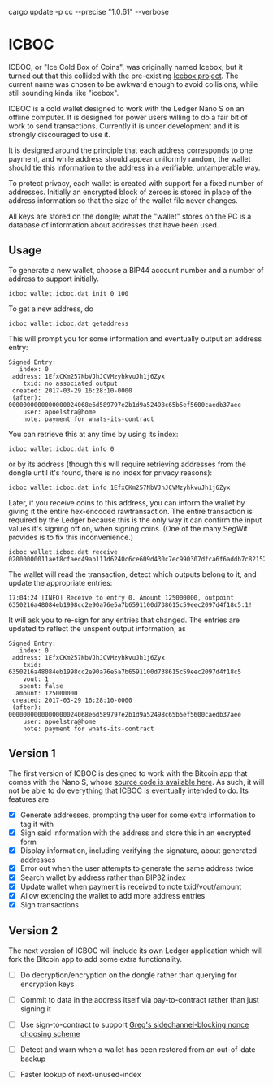 

cargo update -p cc --precise "1.0.61" --verbose

# ICBOC

ICBOC, or "Ice Cold Box of Coins", was originally named Icebox, but it turned
out that this collided with the pre-existing [Icebox project](https://github.com/ConsenSys/icebox).
The current name was chosen to be awkward enough to avoid collisions, while
still sounding kinda like "icebox".

ICBOC is a cold wallet designed to work with the Ledger Nano S on an offline
computer. It is designed for power users willing to do a fair bit of work to
send transactions. Currently it is under development and it is strongly
discouraged to use it.

It is designed around the principle that each address corresponds to one
payment, and while address should appear uniformly random, the wallet should
tie this information to the address in a verifiable, untamperable way.

To protect privacy, each wallet is created with support for a fixed number
of addresses. Initially an encrypted block of zeroes is stored in place of
the address information so that the size of the wallet file never changes.

All keys are stored on the dongle; what the "wallet" stores on the PC is a
database of information about addresses that have been used.

## Usage

To generate a new wallet, choose a BIP44 account number and a number of
address to support initially.

    icboc wallet.icboc.dat init 0 100

To get a new address, do

    icboc wallet.icboc.dat getaddress

This will prompt you for some information and eventually output an address
entry:

    Signed Entry:
       index: 0
     address: 1EfxCKm257NbVJhJCVMzyhkvuJh1j6Zyx
        txid: no associated output
     created: 2017-03-29 16:28:10-0000
     (after): 0000000000000000024068e6d589797e2b1d9a52498c65b5ef5600caedb37aee
        user: apoelstra@home
        note: payment for whats-its-contract

You can retrieve this at any time by using its index:

    icboc wallet.icboc.dat info 0

or by its address (though this will require retrieving addresses from the
dongle until it's found, there is no index for privacy reasons):

    icboc wallet.icboc.dat info 1EfxCKm257NbVJhJCVMzyhkvuJh1j6Zyx

Later, if you receive coins to this address, you can inform the wallet by
giving it the entire hex-encoded rawtransaction. The entire transaction is
required by the Ledger because this is the only way it can confirm the
input values it's signing off on, when signing coins. (One of the many
SegWit provides is to fix this inconvenience.)

    icboc wallet.icboc.dat receive 02000000011aef8cfaec49ab111d6240c6ce609d430c7ec990307dfca6f6addb7c82152e710000000000feffffff02935b9800000000001976a9141285a7fe04cd6df5e5b93b56bc0ef171332e85f588ac40597307000000001976a9140295ec35d638c16b25608b4e362a214a5692d20088ac00000000

The wallet will read the transaction, detect which outputs belong to it,
and update the appropriate entries:

    17:04:24 [INFO] Receive to entry 0. Amount 125000000, outpoint 6350216a48084eb1998cc2e90a76e5a7b6591100d738615c59eec2097d4f18c5:1!

It will ask you to re-sign for any entries that changed. The entries are
updated to reflect the unspent output information, as

    Signed Entry:
       index: 0
     address: 1EfxCKm257NbVJhJCVMzyhkvuJh1j6Zyx
        txid: 6350216a48084eb1998cc2e90a76e5a7b6591100d738615c59eec2097d4f18c5
        vout: 1
       spent: false
      amount: 125000000
     created: 2017-03-29 16:28:10-0000
     (after): 0000000000000000024068e6d589797e2b1d9a52498c65b5ef5600caedb37aee
        user: apoelstra@home
        note: payment for whats-its-contract


## Version 1

The first version of ICBOC is designed to work with the Bitcoin app that comes
with the Nano S, whose [source code is available here](https://github.com/LedgerHQ/blue-app-btc/issues).
As such, it will not be able to do everything that ICBOC is eventually intended
to do. Its features are

 - [x] Generate addresses, prompting the user for some extra information to tag it with
 - [x] Sign said information with the address and store this in an encrypted form
 - [x] Display information, including verifying the signature, about generated addresses
 - [x] Error out when the user attempts to generate the same address twice
 - [x] Search wallet by address rather than BIP32 index
 - [x] Update wallet when payment is received to note txid/vout/amount
 - [x] Allow extending the wallet to add more address entries
 - [x] Sign transactions

## Version 2

The next version of ICBOC will include its own Ledger application which will
fork the Bitcoin app to add some extra functionality.

 - [ ] Do decryption/encryption on the dongle rather than querying for encryption keys
 - [ ] Commit to data in the address itself via pay-to-contract rather than just signing it
 - [ ] Use sign-to-contract to support [Greg's sidechannel-blocking nonce choosing scheme](https://botbot.me/freenode/secp256k1/2017-08-12/?msg=89759015&page=1)
 - [ ] Detect and warn when a wallet has been restored from an out-of-date backup
 - [ ] Faster lookup of next-unused-index


